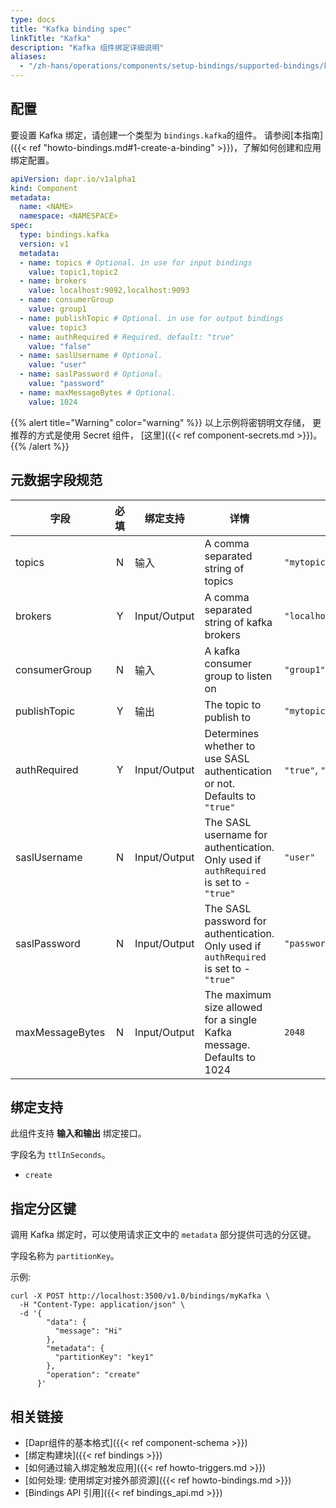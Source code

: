 ```yaml
---
type: docs
title: "Kafka binding spec"
linkTitle: "Kafka"
description: "Kafka 组件绑定详细说明"
aliases:
  - "/zh-hans/operations/components/setup-bindings/supported-bindings/kafka/"
---
```


## 配置

要设置 Kafka 绑定，请创建一个类型为 `bindings.kafka`的组件。 请参阅[本指南]({{< ref "howto-bindings.md#1-create-a-binding" >}})，了解如何创建和应用绑定配置。


```yaml
apiVersion: dapr.io/v1alpha1
kind: Component
metadata:
  name: <NAME>
  namespace: <NAMESPACE>
spec:
  type: bindings.kafka
  version: v1
  metadata:
  - name: topics # Optional. in use for input bindings
    value: topic1,topic2
  - name: brokers
    value: localhost:9092,localhost:9093
  - name: consumerGroup
    value: group1
  - name: publishTopic # Optional. in use for output bindings
    value: topic3
  - name: authRequired # Required. default: "true"
    value: "false"
  - name: saslUsername # Optional.
    value: "user"
  - name: saslPassword # Optional.
    value: "password"
  - name: maxMessageBytes # Optional.
    value: 1024
```

{{% alert title="Warning" color="warning" %}}
以上示例将密钥明文存储， 更推荐的方式是使用 Secret 组件， [这里]({{< ref component-secrets.md >}})。
{{% /alert %}}
## 元数据字段规范

| 字段              | 必填 | 绑定支持         | 详情                                                                                     | 示例                                |
| --------------- |:--:| ------------ | -------------------------------------------------------------------------------------- | --------------------------------- |
| topics          | N  | 输入           | A comma separated string of topics                                                     | `"mytopic1,topic2"`               |
| brokers         | Y  | Input/Output | A comma separated string of kafka brokers                                              | `"localhost:9092,localhost:9093"` |
| consumerGroup   | N  | 输入           | A kafka consumer group to listen on                                                    | `"group1"`                        |
| publishTopic    | Y  | 输出           | The topic to publish to                                                                | `"mytopic"`                       |
| authRequired    | Y  | Input/Output | Determines whether to use SASL authentication or not. Defaults to `"true"`             | `"true"`, `"false"`               |
| saslUsername    | N  | Input/Output | The SASL username for authentication. Only used if `authRequired` is set to - `"true"` | `"user"`                          |
| saslPassword    | N  | Input/Output | The SASL password for authentication. Only used if `authRequired` is set to - `"true"` | `"password"`                      |
| maxMessageBytes | N  | Input/Output | The maximum size allowed for a single Kafka message. Defaults to 1024                  | `2048`                            |


## 绑定支持

此组件支持 **输入和输出** 绑定接口。

字段名为 `ttlInSeconds`。

- `create`

## 指定分区键

调用 Kafka 绑定时，可以使用请求正文中的 `metadata` 部分提供可选的分区键。

字段名称为 `partitionKey`。

示例:

```shell
curl -X POST http://localhost:3500/v1.0/bindings/myKafka \
  -H "Content-Type: application/json" \
  -d '{
        "data": {
          "message": "Hi"
        },
        "metadata": {
          "partitionKey": "key1"
        },
        "operation": "create"
      }'
```


## 相关链接

- [Dapr组件的基本格式]({{< ref component-schema >}})
- [绑定构建块]({{< ref bindings >}})
- [如何通过输入绑定触发应用]({{< ref howto-triggers.md >}})
- [如何处理: 使用绑定对接外部资源]({{< ref howto-bindings.md >}})
- [Bindings API 引用]({{< ref bindings_api.md >}})
